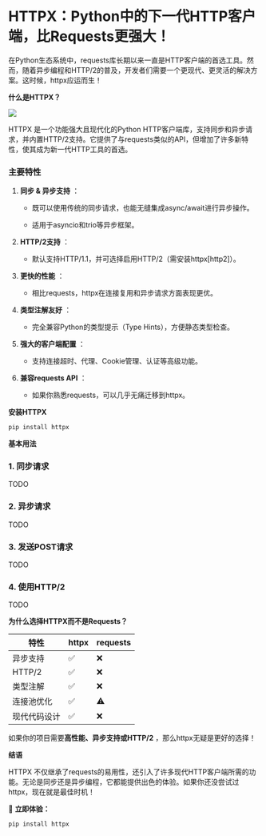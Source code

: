 # HTTPX：Python中的下一代HTTP客户端，比Requests更强大！


在Python生态系统中，requests库长期以来一直是HTTP客户端的首选工具。然而，随着异步编程和HTTP/2的普及，开发者们需要一个更现代、更灵活的解决方案。这时候，httpx应运而生！


**什么是HTTPX？**


![](https://cubox.pro/c/filters:no_upscale()?imageUrl=https%3A%2F%2Fmmbiz.qpic.cn%2Fsz_mmbiz_png%2FGJM4P9zwRqibY4lCLiat45f2j9kG0nW9v84UFOopx04LEhac4WW5zMDvxE0S335MUFCFOlAb5hpaoibNWsibibyRNFw%2F640%3Fwx_fmt%3Dpng%26from%3Dappmsg%26tp%3Dwebp%26wxfrom%3D5%26wx_lazy%3D1&valid=false)

HTTPX 是一个功能强大且现代化的Python HTTP客户端库，支持同步和异步请求，并内置HTTP/2支持。它提供了与requests类似的API，但增加了许多新特性，使其成为新一代HTTP工具的首选。

### **主要特性**

1. **同步 \& 异步支持** ：

   * 既可以使用传统的同步请求，也能无缝集成async/await进行异步操作。

   * 适用于asyncio和trio等异步框架。

2. **HTTP/2支持** ：

   * 默认支持HTTP/1.1，并可选择启用HTTP/2（需安装httpx[http2]）。

3. **更快的性能** ：

   * 相比requests，httpx在连接复用和异步请求方面表现更优。

4. **类型注解友好** ：

   * 完全兼容Python的类型提示（Type Hints），方便静态类型检查。

5. **强大的客户端配置** ：

   * 支持连接超时、代理、Cookie管理、认证等高级功能。

6. **兼容requests API** ：

   * 如果你熟悉requests，可以几乎无痛迁移到httpx。


**安装HTTPX**


```bash
pip install httpx
```

**基本用法**


### **1. 同步请求**
TODO
### **2. 异步请求**
TODO
### **3. 发送POST请求**
TODO
### **4. 使用HTTP/2**
TODO

**为什么选择HTTPX而不是Requests？**


|   特性   | httpx | requests |
|--------|-------|----------|
| 异步支持   | ✅     | ❌        |
| HTTP/2 | ✅     | ❌        |
| 类型注解   | ✅     | ❌        |
| 连接池优化  | ✅     | ⚠️       |
| 现代代码设计 | ✅     | ❌        |

如果你的项目需要**高性能、异步支持或HTTP/2** ，那么httpx无疑是更好的选择！


**结语**


HTTPX 不仅继承了requests的易用性，还引入了许多现代HTTP客户端所需的功能。无论是同步还是异步编程，它都能提供出色的体验。如果你还没尝试过httpx，现在就是最佳时机！

🚀 **立即体验：**
```bash
pip install httpx
```